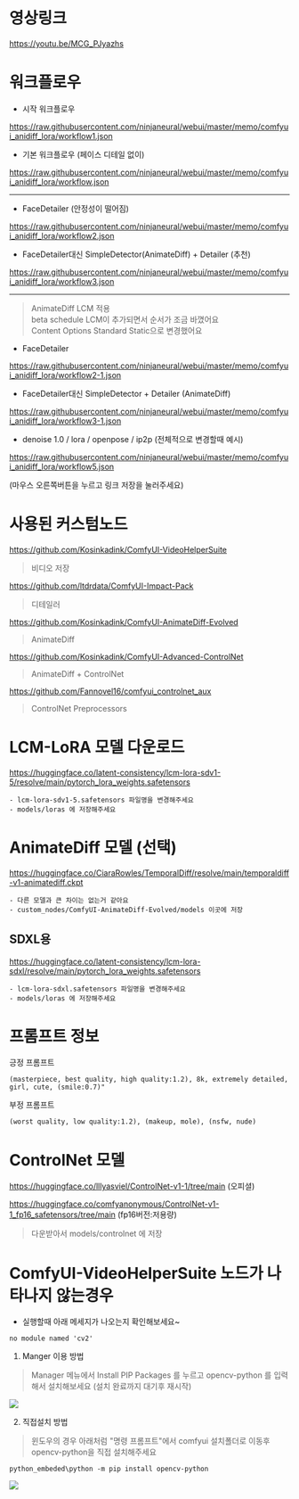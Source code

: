 # 영상링크

<https://youtu.be/MCG_PJyazhs>

# 워크플로우

* 시작 워크플로우

<https://raw.githubusercontent.com/ninjaneural/webui/master/memo/comfyui_anidiff_lora/workflow1.json>

* 기본 워크플로우 (페이스 디테일 없이)

<https://raw.githubusercontent.com/ninjaneural/webui/master/memo/comfyui_anidiff_lora/workflow.json>

---

* FaceDetailer (안정성이 떨어짐)

<https://raw.githubusercontent.com/ninjaneural/webui/master/memo/comfyui_anidiff_lora/workflow2.json>

* FaceDetailer대신 SimpleDetector(AnimateDiff) + Detailer (추천)

<https://raw.githubusercontent.com/ninjaneural/webui/master/memo/comfyui_anidiff_lora/workflow3.json>

---

> AnimateDiff LCM 적용  
> beta schedule LCM이 추가되면서 순서가 조금 바꼈어요  
> Content Options Standard Static으로 변경했어요

* FaceDetailer

<https://raw.githubusercontent.com/ninjaneural/webui/master/memo/comfyui_anidiff_lora/workflow2-1.json>

* FaceDetailer대신 SimpleDetector + Detailer (AnimateDiff)

<https://raw.githubusercontent.com/ninjaneural/webui/master/memo/comfyui_anidiff_lora/workflow3-1.json>

* denoise 1.0 / lora / openpose / ip2p (전체적으로 변경할때 예시)

<https://raw.githubusercontent.com/ninjaneural/webui/master/memo/comfyui_anidiff_lora/workflow5.json> 


(마우스 오른쪽버튼을 누르고 링크 저장을 눌러주세요)


# 사용된 커스텀노드

<https://github.com/Kosinkadink/ComfyUI-VideoHelperSuite>

> 비디오 저장

<https://github.com/ltdrdata/ComfyUI-Impact-Pack>

> 디테일러

<https://github.com/Kosinkadink/ComfyUI-AnimateDiff-Evolved>

> AnimateDiff

<https://github.com/Kosinkadink/ComfyUI-Advanced-ControlNet>

> AnimateDiff + ControlNet

<https://github.com/Fannovel16/comfyui_controlnet_aux>

> ControlNet Preprocessors


# LCM-LoRA 모델 다운로드

<https://huggingface.co/latent-consistency/lcm-lora-sdv1-5/resolve/main/pytorch_lora_weights.safetensors>

    - lcm-lora-sdv1-5.safetensors 파일명을 변경해주세요
    - models/loras 에 저장해주세요

# AnimateDiff 모델 (선택)

<https://huggingface.co/CiaraRowles/TemporalDiff/resolve/main/temporaldiff-v1-animatediff.ckpt>

    - 다른 모델과 큰 차이는 없는거 같아요
    - custom_nodes/ComfyUI-AnimateDiff-Evolved/models 이곳에 저장  


## SDXL용

<https://huggingface.co/latent-consistency/lcm-lora-sdxl/resolve/main/pytorch_lora_weights.safetensors>

    - lcm-lora-sdxl.safetensors 파일명을 변경해주세요
    - models/loras 에 저장해주세요

# 프롬프트 정보

긍정 프롬프트
```
(masterpiece, best quality, high quality:1.2), 8k, extremely detailed, girl, cute, (smile:0.7)"
```

부정 프롬프트
```
(worst quality, low quality:1.2), (makeup, mole), (nsfw, nude)
```

# ControlNet 모델

<https://huggingface.co/lllyasviel/ControlNet-v1-1/tree/main> (오피셜)

<https://huggingface.co/comfyanonymous/ControlNet-v1-1_fp16_safetensors/tree/main> (fp16버전:저용량)

> 다운받아서 models/controlnet 에 저장  


# ComfyUI-VideoHelperSuite 노드가 나타나지 않는경우 

* 실행할때 아래 메세지가 나오는지 확인해보세요~

```
no module named 'cv2'
```

1. Manger 이용 방법

> Manager 메뉴에서 Install PIP Packages 를 누르고 opencv-python 를 입력해서 설치해보세요 (설치 완료까지 대기후 재시작)

<img src="./comfyui_anidiff_lora/manager.png"/>

2. 직접설치 방법

> 윈도우의 경우 아래처럼 "명령 프롬프트"에서 comfyui 설치폴더로 이동후 opencv-python을 직접 설치해주세요

```
python_embeded\python -m pip install opencv-python
```

<img src="./comfyui_anidiff_lora/opencv.png"/>

